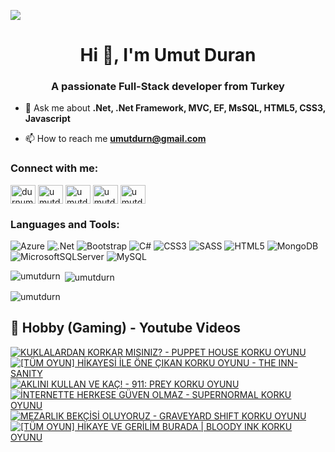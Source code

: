 ![](https://komarev.com/ghpvc/?username=umutdurn&color=blue)
<h1 align="center">Hi 👋, I'm Umut Duran</h1>
<h3 align="center">A passionate Full-Stack developer from Turkey</h3>

- 💬 Ask me about **.Net, .Net Framework, MVC, EF, MsSQL,  HTML5, CSS3,  Javascript**

- 📫 How to reach me **umutdurn@gmail.com**

<h3 align="left">Connect with me:</h3>
<p align="left">
<a href="https://twitter.com/durnumut" target="blank"><img align="center" src="https://raw.githubusercontent.com/rahuldkjain/github-profile-readme-generator/master/src/images/icons/Social/twitter.svg" alt="durnumut" height="30" width="40" /></a>
<a href="https://linkedin.com/in/umutdurn" target="blank"><img align="center" src="https://raw.githubusercontent.com/rahuldkjain/github-profile-readme-generator/master/src/images/icons/Social/linked-in-alt.svg" alt="umutdurn" height="30" width="40" /></a>
<a href="https://fb.com/umutdurn" target="blank"><img align="center" src="https://raw.githubusercontent.com/rahuldkjain/github-profile-readme-generator/master/src/images/icons/Social/facebook.svg" alt="umutdurn" height="30" width="40" /></a>
<a href="https://instagram.com/umutdurn" target="blank"><img align="center" src="https://raw.githubusercontent.com/rahuldkjain/github-profile-readme-generator/master/src/images/icons/Social/instagram.svg" alt="umutdurn" height="30" width="40" /></a>
<a href="https://www.youtube.com/c/umutdrn" target="blank"><img align="center" src="https://raw.githubusercontent.com/rahuldkjain/github-profile-readme-generator/master/src/images/icons/Social/youtube.svg" alt="umutdrn" height="30" width="40" /></a>
</p>

<h3 align="left">Languages and Tools:</h3>

![Azure](https://img.shields.io/badge/azure-%230072C6.svg?style=for-the-badge&logo=microsoftazure&logoColor=white)
  ![.Net](https://img.shields.io/badge/.NET-5C2D91?style=for-the-badge&logo=.net&logoColor=white)
  ![Bootstrap](https://img.shields.io/badge/bootstrap-%238511FA.svg?style=for-the-badge&logo=bootstrap&logoColor=white)
  ![C#](https://img.shields.io/badge/c%23-%23239120.svg?style=for-the-badge&logo=csharp&logoColor=white)
  ![CSS3](https://img.shields.io/badge/css3-%231572B6.svg?style=for-the-badge&logo=css3&logoColor=white)
  ![SASS](https://img.shields.io/badge/SASS-hotpink.svg?style=for-the-badge&logo=SASS&logoColor=white)
  ![HTML5](https://img.shields.io/badge/html5-%23E34F26.svg?style=for-the-badge&logo=html5&logoColor=white)
  ![MongoDB](https://img.shields.io/badge/MongoDB-%234ea94b.svg?style=for-the-badge&logo=mongodb&logoColor=white)
  ![MicrosoftSQLServer](https://img.shields.io/badge/Microsoft%20SQL%20Server-CC2927?style=for-the-badge&logo=microsoft%20sql%20server&logoColor=white)
  ![MySQL](https://img.shields.io/badge/mysql-4479A1.svg?style=for-the-badge&logo=mysql&logoColor=white)

<p><img align="left" src="https://github-readme-stats.vercel.app/api/top-langs?username=umutdurn&show_icons=true&locale=en&layout=compact" alt="umutdurn" /></p>

<p>&nbsp;<img align="center" src="https://github-readme-stats.vercel.app/api?username=umutdurn&show_icons=true&locale=en" alt="umutdurn" /></p>

<p><img align="center" src="https://github-readme-streak-stats.herokuapp.com/?user=umutdurn&" alt="umutdurn" /></p>

<summary><h2>📸 Hobby (Gaming) - Youtube Videos</h2></summary>

<!-- BEGIN YOUTUBE-CARDS -->
[![KUKLALARDAN KORKAR MISINIZ? - PUPPET HOUSE KORKU OYUNU](https://ytcards.demolab.com/?id=Sa0g9r83NV0&title=KUKLALARDAN+KORKAR+MISINIZ%3F+-+PUPPET+HOUSE+KORKU+OYUNU&lang=en&timestamp=1738774829&background_color=%230d1117&title_color=%23ffffff&stats_color=%23dedede&max_title_lines=1&width=250&border_radius=5 "KUKLALARDAN KORKAR MISINIZ? - PUPPET HOUSE KORKU OYUNU")](https://www.youtube.com/watch?v=Sa0g9r83NV0)
[![[TÜM OYUN] HİKAYESİ İLE ÖNE ÇIKAN KORKU OYUNU - THE INN-SANITY](https://ytcards.demolab.com/?id=B-kQAAFAwYo&title=%5BT%C3%9CM+OYUN%5D+H%C4%B0KAYES%C4%B0+%C4%B0LE+%C3%96NE+%C3%87IKAN+KORKU+OYUNU+-+THE+INN-SANITY&lang=en&timestamp=1737738013&background_color=%230d1117&title_color=%23ffffff&stats_color=%23dedede&max_title_lines=1&width=250&border_radius=5 "[TÜM OYUN] HİKAYESİ İLE ÖNE ÇIKAN KORKU OYUNU - THE INN-SANITY")](https://www.youtube.com/watch?v=B-kQAAFAwYo)
[![AKLINI KULLAN VE KAÇ! - 911: PREY KORKU OYUNU](https://ytcards.demolab.com/?id=Mpk_1bdmZVY&title=AKLINI+KULLAN+VE+KA%C3%87%21+-+911%3A+PREY+KORKU+OYUNU&lang=en&timestamp=1737046833&background_color=%230d1117&title_color=%23ffffff&stats_color=%23dedede&max_title_lines=1&width=250&border_radius=5 "AKLINI KULLAN VE KAÇ! - 911: PREY KORKU OYUNU")](https://www.youtube.com/watch?v=Mpk_1bdmZVY)
[![İNTERNETTE HERKESE GÜVEN OLMAZ - SUPERNORMAL KORKU OYUNU](https://ytcards.demolab.com/?id=GsZGC4sM_mY&title=%C4%B0NTERNETTE+HERKESE+G%C3%9CVEN+OLMAZ+-+SUPERNORMAL+KORKU+OYUNU&lang=en&timestamp=1736956817&background_color=%230d1117&title_color=%23ffffff&stats_color=%23dedede&max_title_lines=1&width=250&border_radius=5 "İNTERNETTE HERKESE GÜVEN OLMAZ - SUPERNORMAL KORKU OYUNU")](https://www.youtube.com/watch?v=GsZGC4sM_mY)
[![MEZARLIK BEKÇİSİ OLUYORUZ - GRAVEYARD SHIFT KORKU OYUNU](https://ytcards.demolab.com/?id=J_p1xPfBtLc&title=MEZARLIK+BEK%C3%87%C4%B0S%C4%B0+OLUYORUZ+-+GRAVEYARD+SHIFT+KORKU+OYUNU&lang=en&timestamp=1736866831&background_color=%230d1117&title_color=%23ffffff&stats_color=%23dedede&max_title_lines=1&width=250&border_radius=5 "MEZARLIK BEKÇİSİ OLUYORUZ - GRAVEYARD SHIFT KORKU OYUNU")](https://www.youtube.com/watch?v=J_p1xPfBtLc)
[![[TÜM OYUN] HİKAYE VE GERİLİM BURADA | BLOODY INK KORKU OYUNU](https://ytcards.demolab.com/?id=FZ9DXnAcPC8&title=%5BT%C3%9CM+OYUN%5D+H%C4%B0KAYE+VE+GER%C4%B0L%C4%B0M+BURADA+%7C+BLOODY+INK+KORKU+OYUNU&lang=en&timestamp=1736236808&background_color=%230d1117&title_color=%23ffffff&stats_color=%23dedede&max_title_lines=1&width=250&border_radius=5 "[TÜM OYUN] HİKAYE VE GERİLİM BURADA | BLOODY INK KORKU OYUNU")](https://www.youtube.com/watch?v=FZ9DXnAcPC8)
<!-- END YOUTUBE-CARDS -->
